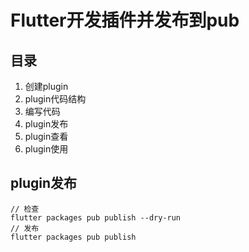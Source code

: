 # Flutter开发插件并发布到pub



## 目录

1. 创建plugin
2. plugin代码结构
3. 编写代码
4. plugin发布
5. plugin查看
6. plugin使用



## plugin发布



```
// 检查
flutter packages pub publish --dry-run 
// 发布
flutter packages pub publish 
```

